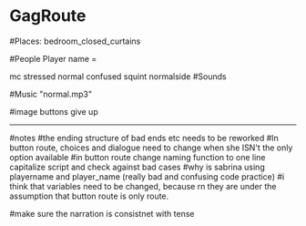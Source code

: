 # GagRoute

#Places:
bedroom_closed_curtains

#People
Player name = 

mc stressed
    normal
    confused
    squint
    normalside
#Sounds

#Music
"normal.mp3"

#image buttons
give up

------------
#notes
#the ending structure of bad ends etc needs to be reworked 
#In button route, choices and dialogue need to change when she ISN't the only option available
#in button route change naming function to one line capitalize script and check against bad cases
#why is sabrina using playername and player_name (really bad and confusing code practice)
#i think that variables need to be changed, because rn they are under the assumption that button route is only route.

#make sure the narration is consistnet with tense